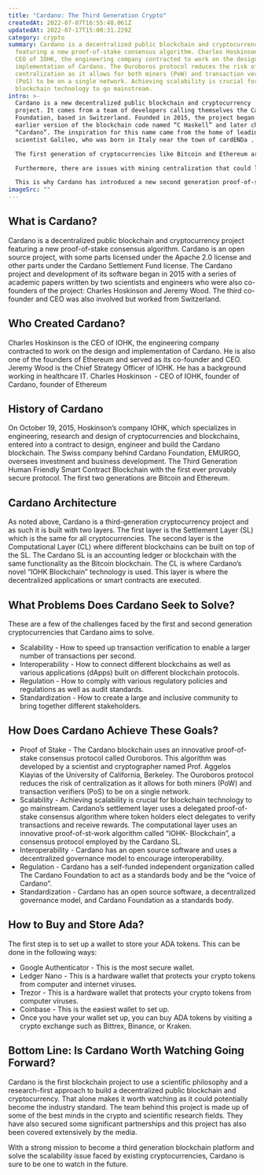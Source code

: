 ```yaml
---
title: "Cardano: The Third Generation Crypto"
createdAt: 2022-07-07T16:55:48.061Z
updatedAt: 2022-07-17T15:00:31.229Z
category: crypto
summary: Cardano is a decentralized public blockchain and cryptocurrency project
  featuring a new proof-of-stake consensus algorithm. Charles Hoskinson is the
  CEO of IOHK, the engineering company contracted to work on the design and
  implementation of Cardano. The Ouroboros protocol reduces the risk of
  centralization as it allows for both miners (PoW) and transaction verifiers
  (PoS) to be on a single network. Achieving scalability is crucial for
  blockchain technology to go mainstream.
intro: >-
  Cardano is a new decentralized public blockchain and cryptocurrency
  project. It comes from a team of developers calling themselves the Cardano
  Foundation, based in Switzerland. Founded in 2015, the project began with an
  earlier version of the blockchain code named “C Haskell” and later changed to
  “Cardano”. The inspiration for this name came from the home of leading
  scientist Galileo, who was born in Italy near the town of cardENDa .

  The first generation of cryptocurrencies like Bitcoin and Ethereum are mainly based on proof-of-work consensus algorithms. While being able to support transactions and data storage, these blockchains have inherent limitations on how many transactions can be verified per second, as well as how large individual blocks can be before becoming too difficult to process efficiently.

  Furthermore, there are issues with mining centralization that could lead to 51% attacks on smaller coins using PoW consensus algorithms alone. 

  This is why Cardano has introduced a new second generation proof-of-stake (POS) consensus algorithm called Ouroboros that allows miners to also act as transaction validators. This creates a system where no single party can control majority stakeholder voting rights or tamper with transaction histories to double spend their digital assets.
imageSrc: ""
---
```


## What is Cardano?

Cardano is a decentralized public blockchain and cryptocurrency project featuring a new proof-of-stake consensus algorithm. Cardano is an open source project, with some parts licensed under the Apache 2.0 license and other parts under the Cardano Settlement Fund license. The Cardano project and development of its software began in 2015 with a series of academic papers written by two scientists and engineers who were also co-founders of the project: Charles Hoskinson and Jeremy Wood. The third co-founder and CEO was also involved but worked from Switzerland.

## Who Created Cardano?

Charles Hoskinson is the CEO of IOHK, the engineering company contracted to work on the design and implementation of Cardano. He is also one of the founders of Ethereum and served as its co-founder and CEO. Jeremy Wood is the Chief Strategy Officer of IOHK. He has a background working in healthcare IT.
Charles Hoskinson  - CEO of IOHK, founder of Cardano, founder of Ethereum

## History of Cardano

On October 19, 2015, Hoskinson’s company IOHK, which specializes in engineering, research and design of cryptocurrencies and blockchains, entered into a contract to design, engineer and build the Cardano blockchain.
The Swiss company behind Cardano Foundation, EMURGO, oversees investment and business development.
The Third Generation Human Friendly Smart Contract Blockchain with the first ever provably secure protocol. The first two generations are Bitcoin and Ethereum.

## Cardano Architecture

As noted above, Cardano is a third-generation cryptocurrency project and as such it is built with two layers. The first layer is the Settlement Layer (SL) which is the same for all cryptocurrencies. 
The second layer is the Computational Layer (CL) where different blockchains can be built on top of the SL.
The Cardano SL is an accounting ledger or blockchain with the same functionality as the Bitcoin blockchain.
The CL is where Cardano’s novel “IOHK Blockchain” technology is used. This layer is where the decentralized applications or smart contracts are executed.

## What Problems Does Cardano Seek to Solve?

These are a few of the challenges faced by the first and second generation cryptocurrencies that Cardano aims to solve.

- Scalability - How to speed up transaction verification to enable a larger number of transactions per second.
- Interoperability - How to connect different blockchains as well as various applications (dApps) built on different blockchain protocols.
- Regulation - How to comply with various regulatory policies and regulations as well as audit standards.
- Standardization - How to create a large and inclusive community to bring together different stakeholders.

## How Does Cardano Achieve These Goals?

- Proof of Stake - The Cardano blockchain uses an innovative proof-of-stake consensus protocol called Ouroboros. This algorithm was developed by a scientist and cryptographer named Prof. Aggelos Kiayias of the University of California, Berkeley. The Ouroboros protocol reduces the risk of centralization as it allows for both miners (PoW) and transaction verifiers (PoS) to be on a single network.
- Scalability - Achieving scalability is crucial for blockchain technology to go mainstream. Cardano’s settlement layer uses a delegated proof-of-stake consensus algorithm where token holders elect delegates to verify transactions and receive rewards. The computational layer uses an innovative proof-of-st-work algorithm called “IOHK- Blockchain”, a consensus protocol employed by the Cardano SL.
- Interoperability - Cardano has an open source software and uses a decentralized governance model to encourage interoperability.
- Regulation - Cardano has a self-funded independent organization called The Cardano Foundation to act as a standards body and be the “voice of Cardano”.
- Standardization - Cardano has an open source software, a decentralized governance model, and Cardano Foundation as a standards body.

## How to Buy and Store Ada?

The first step is to set up a wallet to store your ADA tokens. This can be done in the following ways:
- Google Authenticator - This is the most secure wallet.
- Ledger Nano - This is a hardware wallet that protects your crypto tokens from computer and internet viruses.
- Trezor - This is a hardware wallet that protects your crypto tokens from computer viruses.
- Coinbase - This is the easiest wallet to set up.
- Once you have your wallet set up, you can buy ADA tokens by visiting a crypto exchange such as Bittrex, Binance, or Kraken.

## Bottom Line: Is Cardano Worth Watching Going Forward?

Cardano is the first blockchain project to use a scientific philosophy and a research-first approach to build a decentralized public blockchain and cryptocurrency. That alone makes it worth watching as it could potentially become the industry standard. The team behind this project is made up of some of the best minds in the crypto and scientific research fields. They have also secured some significant partnerships and this project has also been covered extensively by the media. 

With a strong mission to become a third generation blockchain platform and solve the scalability issue faced by existing cryptocurrencies, Cardano is sure to be one to watch in the future.
